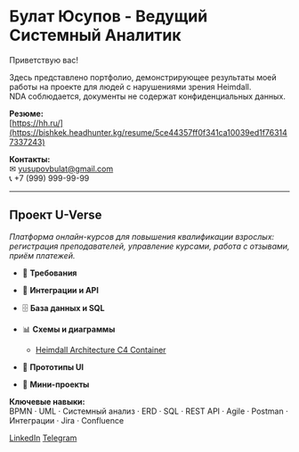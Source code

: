 # Булат Юсупов  - Ведущий Системный Аналитик

Приветствую вас!

Здесь представлено портфолио, демонстрирующее результаты моей работы на проекте для людей с нарушениями зрения Heimdall.  
NDA соблюдается, документы не содержат конфиденциальных данных.

**Резюме:**  
[https://hh.ru/](https://bishkek.headhunter.kg/resume/5ce44357ff0f341ca10039ed1f763147337243)

**Контакты:**  
✉ yusupovbulat@gmail.com  
📞 +7 (999) 999-99-99

---

## Проект U-Verse  
*Платформа онлайн-курсов для повышения квалификации взрослых: регистрация преподавателей, управление курсами, работа с отзывами, приём платежей.*  

- 📄 **Требования**  

    
- 🔗 **Интеграции и API**  
 
  
- 🗄 **База данных и SQL**  
 
  
- 📊 **Схемы и диаграммы**
    - [Heimdall Architecture C4 Container](https://github.com/yusupovbulat/Heimdall/wiki/Heimdall-Architecture-C4-Container)
    
- 🎨 **Прототипы UI**  
 
    
- 🚀 **Мини-проекты**  

**Ключевые навыки:**  
BPMN · UML · Системный анализ · ERD · SQL · REST API · Agile · Postman · Интеграции · Jira · Confluence

[LinkedIn](https://linkedin.com/in/username) 
[Telegram](https://t.me/getanalysts)
